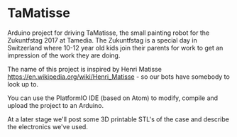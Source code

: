 # TaMatisse

Arduino project for driving TaMatisse, the small painting robot for
the Zukuntfstag 2017 at Tamedia. The Zukuntfstag is a special day in
Switzerland where 10-12 year old kids join their parents for work to
get an impression of the work they are doing.

The name of this project is inspired by Henri Matisse
https://en.wikipedia.org/wiki/Henri_Matisse - so our bots have somebody
to look up to.

You can use the PlatformIO IDE (based on Atom) to modify, compile and
upload the project to an Arduino.

At a later stage we'll post some 3D printable STL's of the case and
describe the electronics we've used.
